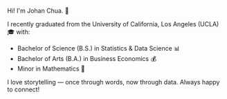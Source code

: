 Hi! I'm Johan Chua. 👋  

I recently graduated from the University of California, Los Angeles (UCLA) 🎓 with:  
- Bachelor of Science (B.S.) in Statistics & Data Science 📊  
- Bachelor of Arts (B.A.) in Business Economics 💰  
- Minor in Mathematics 🔢  

I love storytelling — once through words, now through data. Always happy to connect!
